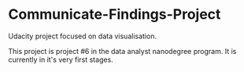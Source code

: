 # Communicate-Findings-Project
Udacity project focused on data visualisation. 

This project is project #6 in the data analyst nanodegree program.  It is currently in it's very first stages.
